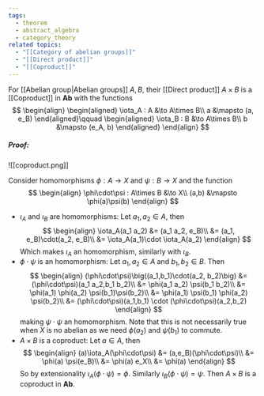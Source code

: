 ```yaml
---
tags:
  - theorem
  - abstract_algebra
  - category_theory
related topics:
  - "[[Category of abelian groups]]"
  - "[[Direct product]]"
  - "[[Coproduct]]"
---
```

For [[Abelian group|Abelian groups]] $A,B$, their [[Direct product]] $A\times B$ is a [[Coproduct]] in $\mathbf{Ab}$ with the functions$$
\begin{align}
	\begin{aligned}
		\iota_A : A &\to A\times B\\
		a &\mapsto (a, e_B)
	\end{aligned}\qquad
	\begin{aligned}
		\iota_B : B &\to A\times B\\
		b &\mapsto (e_A, b)
	\end{aligned}
\end{align}
$$
##### Proof:
![[coproduct.png]]

Consider homomorphisms $\phi: A \to X$ and $\psi: B\to X$ and the function$$
\begin{align}
	\phi\cdot\psi : A\times B &\to X\\
    (a,b) &\mapsto \phi(a)\psi(b)
\end{align}
$$

- $\iota_A$ and $\iota_B$ are homomorphisms:
  Let $a_1,a_2\in A$, then$$
  \begin{align}
    \iota_A(a_1 a_2)
    &= (a_1 a_2, e_B)\\
    &= (a_1, e_B)\cdot(a_2, e_B)\\
    &= \iota_A(a_1)\cdot \iota_A(a_2)
  \end{align}
  $$Which makes $\iota_A$ an homomorphism, similarly with $\iota_B$.
- $\phi\cdot\psi$ is an homomorphism:
  Let $a_1,a_2\in A$ and $b_1, b_2\in B$. Then$$
  \begin{align}
    (\phi\cdot\psi)\big((a_1,b_1)\cdot(a_2, b_2)\big)
    &= (\phi\cdot\psi)(a_1 a_2,b_1 b_2)\\
    &= \phi(a_1 a_2) \psi(b_1 b_2)\\
    &= \phi(a_1) \phi(a_2) \psi(b_1)\psi(b_2)\\
    &= \phi(a_1) \psi(b_1) \phi(a_2) \psi(b_2)\\
    &= (\phi\cdot\psi)(a_1,b_1) \cdot (\phi\cdot\psi)(a_2,b_2)
  \end{align}
  $$making $\psi\cdot\psi$ an homomorphism. Note that this is not necessarily true when $X$ is no abelian as we need $\phi(a_2)$ and $\psi(b_1)$ to commute.
- $A\times B$ is a coproduct:
  Let $a\in A$, then$$
  \begin{align}
    (a)\iota_A(\phi\cdot\psi)
    &= (a,e_B)(\phi\cdot\psi)\\
    &= \phi(a) \psi(e_B)\\
    &= \phi(a) e_X\\
    &= \phi(a)
  \end{align}
  $$So by extensionality $\iota_A(\phi\cdot\psi) = \phi$. Similarly $\iota_B(\phi\cdot\psi) = \psi$.
Then $A\times B$ is a coproduct in $\mathbf{Ab}$.
